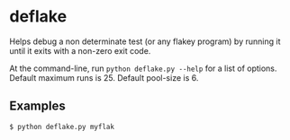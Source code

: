 # deflake

Helps debug a non determinate test (or any flakey program) by running it until it exits with a non-zero
exit code.

At the command-line, run `python deflake.py --help` for a list of options. Default maximum runs is
25. Default pool-size is 6. 

## Examples

```
$ python deflake.py myflak

